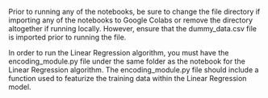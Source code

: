 Prior to running any of the notebooks, be sure to change the file directory if importing any of the notebooks to Google Colabs or remove the directory altogether if running locally. However, ensure that the dummy_data.csv file is imported prior to running the file.


In order to run the Linear Regression algorithm, you must have the encoding_module.py file under
the same folder as the notebook for the Linear Regression algorithm. The encoding_module.py file
should include a function used to featurize the training data within the Linear Regression model.

